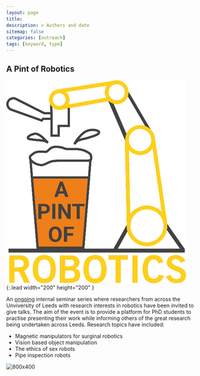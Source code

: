 ```yaml
---
layout: page
title: 
description: > Authors and date
sitemap: false
categories: [outreach]
tags: [keyword, type]
---
```


## A Pint of Robotics

![200x200](/assets/img/culture/RatL/Pint_of_Robotics.png "A Pint of Robotics"){:.lead width="200" height="200" }

An [ongoing](https://robotics.leeds.ac.uk/pgr-network/a-pint-of-robotics/) internal seminar series where researchers from across the Unviversity of Leeds with research interests in robotics have been invited to give talks. The aim of the event is to provide a platform for PhD students to practise presenting their work while informing others of the great research being undertaken across Leeds. Research topics have included:
 <ul>
  <li>Magnetic manipulators for surginal robotics</li>
  <li>Vision based object manipulation</li>
  <li>The ethics of sex robots</li>
  <li>Pipe inspection robots</li>
</ul> 

![800x400](/assets/img/culture/RatL/pofr_talk.jpeg "Lending Room, The Library Pub")



